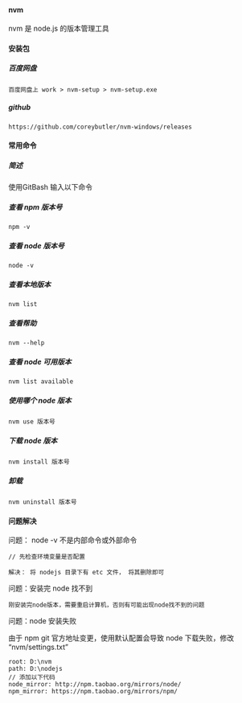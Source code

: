 #### nvm

nvm 是 node.js 的版本管理工具

#### 安装包

##### 百度网盘

```
百度网盘上 work > nvm-setup > nvm-setup.exe
```

##### github

```
https://github.com/coreybutler/nvm-windows/releases
```

#### 常用命令

##### 简述

使用GitBash 输入以下命令

##### 查看 npm 版本号

```
npm -v
```

##### 查看 node 版本号

```
node -v
```

##### 查看本地版本

```
nvm list
```

##### 查看帮助

```
nvm --help
```

##### 查看 node 可用版本

```
nvm list available
```

##### 使用哪个 node 版本

```
nvm use 版本号
```

##### 下载 node 版本

```
nvm install 版本号
```

##### 卸载

```
nvm uninstall 版本号
```

#### 问题解决

问题： node -v 不是内部命令或外部命令

```
// 先检查环境变量是否配置

解决： 将 nodejs 目录下有 etc 文件， 将其删除即可
```

问题：安装完 node 找不到

```
刚安装完node版本，需要重启计算机，否则有可能出现node找不到的问题
```

问题：node 安装失败

由于 npm git 官方地址变更，使用默认配置会导致 node 下载失败，修改 “nvm/settings.txt”

```
root: D:\nvm
path: D:\nodejs
// 添加以下代码
node_mirror: http://npm.taobao.org/mirrors/node/
npm_mirror: https://npm.taobao.org/mirrors/npm/
```

